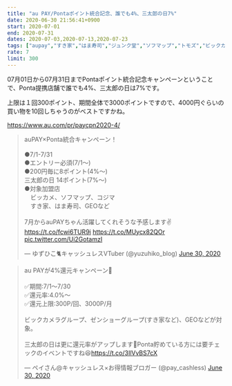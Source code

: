 ```yaml
---
title: "au PAY/Pontaポイント統合記念、誰でも4%、三太郎の日7%"
date: 2020-06-30 21:56:41+0900
start: 2020-07-01
end: 2020-07-31
dates: 2020-07-03,2020-07-13,2020-07-23
tags: ["aupay","すき家","はま寿司","ジュンク堂","ソフマップ","トモズ","ビックカメラ","丸善","華屋与兵衛","コジマ"]
rate: 7
limit: 300
---
```

07月01日から07月31日までPontaポイント統合記念キャンペーンということで、Ponta提携店舗で誰でも4%、三太郎の日は7%です。

上限は１回300ポイント、期間全体で3000ポイントですので、4000円ぐらいの買い物を10回しちゃうのがベストですかね。

https://www.au.com/pr/paycpn2020-4/

<blockquote class="twitter-tweet"><p lang="ja" dir="ltr">auPAY×Ponta統合キャンペーン！<br><br>●7/1-7/31<br>●エントリー必須(7/1〜)<br>●200円毎に8ポイント(4%〜)<br> 三太郎の日 14ポイント(7%〜)<br>●対象加盟店<br>　ビッカメ、ソフマップ、コジマ<br>　すき家、はま寿司、GEOなど<br><br>7月からauPAYちゃん活躍してくれそうな予感します✌️<a href="https://t.co/fcwi6TUR9i">https://t.co/fcwi6TUR9i</a> <a href="https://t.co/MUycx82QOr">https://t.co/MUycx82QOr</a> <a href="https://t.co/Ui2GotamzI">pic.twitter.com/Ui2GotamzI</a></p>&mdash; ゆずひこ🐈キャッシュレスVTuber (@yuzuhiko_blog) <a href="https://twitter.com/yuzuhiko_blog/status/1277908168954097664?ref_src=twsrc%5Etfw">June 30, 2020</a></blockquote> <script async src="https://platform.twitter.com/widgets.js" charset="utf-8"></script>

<blockquote class="twitter-tweet"><p lang="ja" dir="ltr">au PAYが4%還元キャンペーン📝<br><br>✅期間:7/1〜7/30<br>✅還元率:4.0%〜<br>✅還元上限:300P/回、3000P/月<br><br>ビックカメラグループ、ゼンショーグループ(すき家など)、GEOなどが対象。<br><br>三太郎の日は更に還元率がアップします🚀Ponta貯めている方には要チェックのイベントですね😆<a href="https://t.co/3IlVvBS7cX">https://t.co/3IlVvBS7cX</a></p>&mdash; ペイさん@キャッシュレス×お得情報ブロガー (@pay_cashless) <a href="https://twitter.com/pay_cashless/status/1277941951589871616?ref_src=twsrc%5Etfw">June 30, 2020</a></blockquote> <script async src="https://platform.twitter.com/widgets.js" charset="utf-8"></script>

